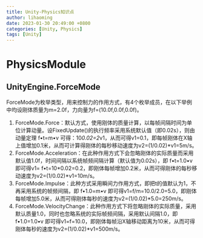 ```yaml
---
title: Unity-Physics知识点
author: lihaoming
date: 2023-01-30 20:49:00 +0800
categories: [Unity, Physics]
tags: [Unity]
---
```


# PhysicsModule

## UnityEngine.ForceMode
ForceMode为枚举类型，用来控制力的作用方式，有4个枚举成员，在以下举例中均设刚体质量为m=2.0f，力向量为f=(10.0f,0.0f,0.0f)。
1. ForceMode.Force：默认方式，使用刚体的质量计算，以每帧间隔时间为单位计算动量。设FixedUpdate()的执行频率采用系统默认值（即0.02s），则由动量定理
f•t=m•v
可得：10*0.02=2*v1，从而可得v1=0.1，即每帧刚体在X轴上值增加0.1米，从而可计算得刚体的每秒移动速度为v2=(1/0.02)*v1=5m/s。
2. ForceMode.Acceleration：在此种作用方式下会忽略刚体的实际质量而采用默认值1.0f，时间间隔以系统帧频间隔计算（默认值为0.02s），即
f•t=1.0•v
即可得v1= f•t=10*0.02=0.2，即刚体每帧增加0.2米，从而可得刚体的每秒移动速度为v2=(1/0.02)*v1=10m/s。
3. ForceMode.Impulse：此种方式采用瞬间力作用方式，即把t的值默认为1，不再采用系统的帧频间隔，即
f•1.0=m•v
即可得v1=f/m=10.0/2.0=5.0，即刚体每帧增加5.0米，从而可得刚体每秒的速度为v2=(1/0.02)*5.0=250m/s。
4. ForceMode.VelocityChange：此种作用方式下将忽略刚体的实际质量，采用默认质量1.0，同时也忽略系统的实际帧频间隔，采用默认间隔1.0，即
f•1.0=1.0•v
即可得v1=f=10.0，即刚体每帧沿X轴移动距离为10米，从而可得刚体每秒的速度为v2=(1/0.02)*v1=500m/s。
